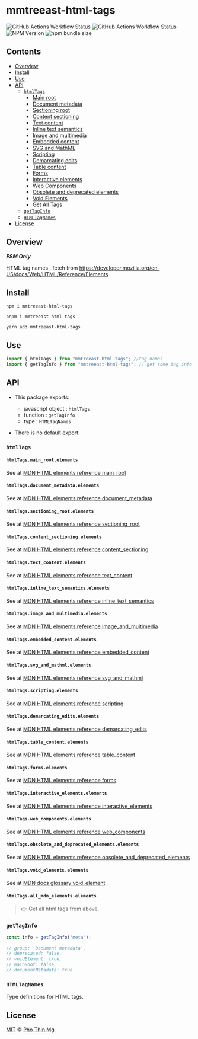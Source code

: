 # mmtreeast-html-tags

![GitHub Actions Workflow Status][npm-build] ![GitHub Actions Workflow Status][gh-codeql] ![NPM Version][npm-version] ![npm bundle size][npm-size]




## Contents

- [Overview](#overview)
- [Install](#install)
- [Use](#use)
- [API](#api)
  - [`htmlTags`](#htmltags)
    - [Main root](#htmltagsmain_rootelements)
    - [Document metadata](#htmltagsdocument_metadataelements)
    - [Sectioning root](#htmltagssectioning_rootelements)
    - [Content sectioning](#htmltagscontent_sectioningelements)
    - [Text content](#htmltagstext_contentelements)
    - [Inline text semantics](#htmltagsinline_text_semanticselements)
    - [Image and multimedia](#htmltagsimage_and_multimediaelements)
    - [Embedded content](#htmltagsembedded_contentelements)
    - [SVG and MathML](#htmltagssvg_and_mathmlelements)
    - [Scripting](#htmltagsscriptingelements)
    - [Demarcating edits](#htmltagsdemarcating_editselements)
    - [Table content](#htmltagstable_contentelements)
    - [Forms](#htmltagsformselements)
    - [Interactive elements](#htmltagsinteractive_elementselements)
    - [Web Components](#htmltagsweb_componentselements)
    - [Obsolete and deprecated elements](#htmltagsobsolete_and_deprecated_elementselements)
    - [Void Elements](#htmltagsvoid_elementselements)
    - [Get All Tags](#htmltagsall_mdn_elementselements)
  - [`getTagInfo`](#gettaginfo)
  - [`HTMLTagNames`](#htmltagnames)
- [License](#license)

## Overview

**_ESM Only_**

HTML tag names , fetch from https://developer.mozilla.org/en-US/docs/Web/HTML/Reference/Elements

## Install

```shell
npm i mmtreeast-html-tags
```

```shell
pnpm i mmtreeast-html-tags
```

```shell
yarn add mmtreeast-html-tags
```

## Use

```js
import { htmlTags } from "mmtreeast-html-tags"; //tag names
import { getTagInfo } from "mmtreeast-html-tags"; // get some tag info
```

## API

- This package exports:

  - javascript object : `htmlTags`
  - function : `getTagInfo`
  - type : `HTMLTagNames`

- There is no default export.

### `htmlTags`

#### `htmlTags.main_root.elements`

See at [MDN HTML elements reference main_root](https://developer.mozilla.org/en-US/docs/Web/HTML/Reference/Elements#main_root)

#### `htmlTags.document_metadata.elements`

See at [MDN HTML elements reference document_metadata](https://developer.mozilla.org/en-US/docs/Web/HTML/Reference/Elements#document_metadata)

#### `htmlTags.sectioning_root.elements`

See at [MDN HTML elements reference sectioning_root](https://developer.mozilla.org/en-US/docs/Web/HTML/Reference/Elements#sectioning_root)

#### `htmlTags.content_sectioning.elements`

See at [MDN HTML elements reference content_sectioning](https://developer.mozilla.org/en-US/docs/Web/HTML/Reference/Elements#content_sectioning)

#### `htmlTags.text_content.elements`

See at [MDN HTML elements reference text_content](https://developer.mozilla.org/en-US/docs/Web/HTML/Reference/Elements#text_content)

#### `htmlTags.inline_text_semantics.elements`

See at [MDN HTML elements reference inline_text_semantics](https://developer.mozilla.org/en-US/docs/Web/HTML/Reference/Elements#inline_text_semantics)

#### `htmlTags.image_and_multimedia.elements`

See at [MDN HTML elements reference image_and_multimedia](https://developer.mozilla.org/en-US/docs/Web/HTML/Reference/Elements#image_and_multimedia)

#### `htmlTags.embedded_content.elements`

See at [MDN HTML elements reference embedded_content](https://developer.mozilla.org/en-US/docs/Web/HTML/Reference/Elements#embedded_content)

#### `htmlTags.svg_and_mathml.elements`

See at [MDN HTML elements reference svg_and_mathml](https://developer.mozilla.org/en-US/docs/Web/HTML/Reference/Elements#svg_and_mathml)

#### `htmlTags.scripting.elements`

See at [MDN HTML elements reference scripting](https://developer.mozilla.org/en-US/docs/Web/HTML/Reference/Elements#scripting)

#### `htmlTags.demarcating_edits.elements`

See at [MDN HTML elements reference demarcating_edits](https://developer.mozilla.org/en-US/docs/Web/HTML/Reference/Elements#demarcating_edits)

#### `htmlTags.table_content.elements`

See at [MDN HTML elements reference table_content](https://developer.mozilla.org/en-US/docs/Web/HTML/Reference/Elements#table_content)

#### `htmlTags.forms.elements`

See at [MDN HTML elements reference forms](https://developer.mozilla.org/en-US/docs/Web/HTML/Reference/Elements#forms)

#### `htmlTags.interactive_elements.elements`

See at [MDN HTML elements reference interactive_elements](https://developer.mozilla.org/en-US/docs/Web/HTML/Reference/Elements#interactive_elements)

#### `htmlTags.web_components.elements`

See at [MDN HTML elements reference web_components](https://developer.mozilla.org/en-US/docs/Web/HTML/Reference/Elements#web_components)

#### `htmlTags.obsolete_and_deprecated_elements.elements`

See at [MDN HTML elements reference obsolete_and_deprecated_elements](https://developer.mozilla.org/en-US/docs/Web/HTML/Reference/Elements#obsolete_and_deprecated_elements)

#### `htmlTags.void_elements.elements`

See at [MDN docs glossary void_element](https://developer.mozilla.org/en-US/docs/Glossary/Void_element)

#### `htmlTags.all_mdn_elements.elements`

> 👉 Get all html tags from above.

### `getTagInfo`

```js
const info = getTagInfo("meta");

// group: 'Document metadata',
// deprecated: false,
// voidElement: true,
// mainRoot: false,
// documentMetadata: true
```

### `HTMLTagNames`

Type definitions for HTML tags.

## License

[MIT][file-license] © [Pho Thin Mg][ptm]

<!-- Definitions -->

[file-license]: LICENSE

[ptm]: https://github.com/phothinmg

[npm-build]: https://img.shields.io/github/actions/workflow/status/phothinmg/mmtreeast-html-tags/npm-publish.yml?style=for-the-badge&logo=github

[gh-codeql]: https://img.shields.io/github/actions/workflow/status/phothinmg/mmtreeast-html-tags/codeql.yml?style=for-the-badge&logo=github&label=codeql

[npm-version]: https://img.shields.io/npm/v/mmtreeast-html-tags?registry_uri=https%3A%2F%2Fregistry.npmjs.org%2F&style=for-the-badge&logo=npm

[npm-size]: https://img.shields.io/bundlephobia/minzip/mmtreeast-html-tags?style=for-the-badge

